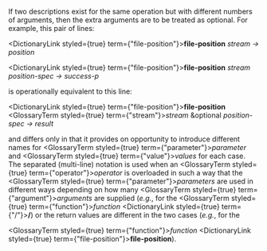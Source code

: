  



If two descriptions exist for the same operation but with different numbers of arguments, then the extra arguments are to be treated as optional. For example, this pair of lines: 



<DictionaryLink styled={true} term={"file-position"}><b>file-position</b></DictionaryLink> *stream → position* 



<DictionaryLink styled={true} term={"file-position"}><b>file-position</b></DictionaryLink> *stream position-spec → success-p* 



is operationally equivalent to this line: 



<DictionaryLink styled={true} term={"file-position"}><b>file-position</b></DictionaryLink> <GlossaryTerm styled={true} term={"stream"}><i>stream</i></GlossaryTerm> &amp;optional *position-spec → result* 



and differs only in that it provides on opportunity to introduce different names for <GlossaryTerm styled={true} term={"parameter"}><i>parameter</i></GlossaryTerm> and <GlossaryTerm styled={true} term={"value"}><i>values</i></GlossaryTerm> for each case. The separated (multi-line) notation is used when an <GlossaryTerm styled={true} term={"operator"}><i>operator</i></GlossaryTerm> is overloaded in such a way that the <GlossaryTerm styled={true} term={"parameter"}><i>parameters</i></GlossaryTerm> are used in different ways depending on how many <GlossaryTerm styled={true} term={"argument"}><i>arguments</i></GlossaryTerm> are supplied (*e.g.*, for the <GlossaryTerm styled={true} term={"function"}><i>function</i></GlossaryTerm> <DictionaryLink styled={true} term={"/"}><b>/</b></DictionaryLink>) or the return values are different in the two cases (*e.g.*, for the 



<GlossaryTerm styled={true} term={"function"}><i>function</i></GlossaryTerm> <DictionaryLink styled={true} term={"file-position"}><b>file-position</b></DictionaryLink>). 



